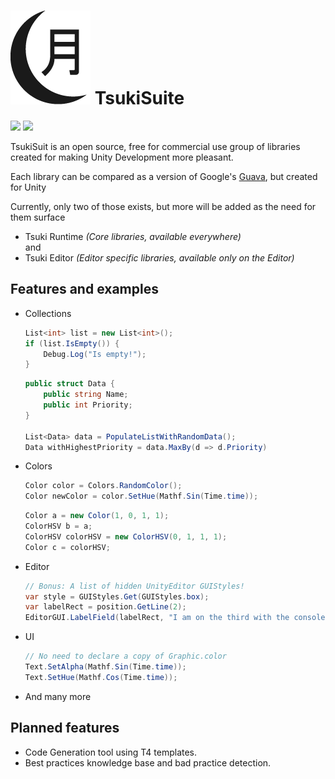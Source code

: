 # <img src="https://github.com/LunariStudios/TsukiSuite/blob/master/Tsuki-Assets/128w/TsukiLogo_Black_128px.png?raw=true"/> TsukiSuite
<p>
    <img src="https://img.shields.io/github/license/LunariStudios/TsukiSuite.svg">
    <img src="https://img.shields.io/github/last-commit/LunariStudios/TsukiSuite.svg">
</p>

TsukiSuit is an open source, free for commercial use group of libraries created for making Unity Development more pleasant.    

Each library can be compared as a version of Google's [Guava](https://github.com/google/guava), but created for Unity  

Currently, only two of those exists, but more will be added as the need for them surface
* Tsuki Runtime _(Core libraries, available everywhere)_  
and
* Tsuki Editor _(Editor specific libraries, available only on the Editor)_
## Features and examples
*  Collections
    ```csharp
    List<int> list = new List<int>();
    if (list.IsEmpty()) {
        Debug.Log("Is empty!");
    }
    ```
    ```csharp
    public struct Data {
        public string Name;
        public int Priority;
    }
    
    List<Data> data = PopulateListWithRandomData();
    Data withHighestPriority = data.MaxBy(d => d.Priority)
    ```
* Colors
    ```csharp
    Color color = Colors.RandomColor();
    Color newColor = color.SetHue(Mathf.Sin(Time.time));
    ```
    ```csharp
    Color a = new Color(1, 0, 1, 1);
    ColorHSV b = a;
    ColorHSV colorHSV = new ColorHSV(0, 1, 1, 1);
    Color c = colorHSV;
    ```
* Editor
    ```csharp
    // Bonus: A list of hidden UnityEditor GUIStyles!
    var style = GUIStyles.Get(GUIStyles.box);
    var labelRect = position.GetLine(2); 
    EditorGUI.LabelField(labelRect, "I am on the third with the console info style!", style);
    ```
* UI
    ```csharp
    // No need to declare a copy of Graphic.color
    Text.SetAlpha(Mathf.Sin(Time.time));
    Text.SetHue(Mathf.Cos(Time.time));
    ```
* And many more

## Planned features
* Code Generation tool using T4 templates.
* Best practices knowledge base and bad practice detection.